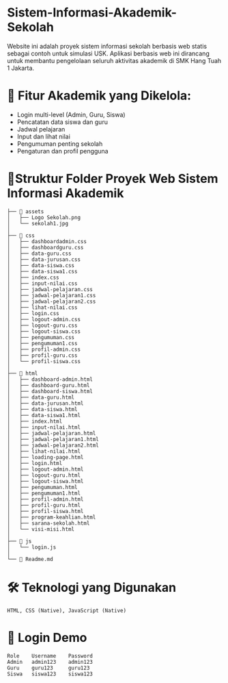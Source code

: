# Sistem-Informasi-Akademik-Sekolah
Website ini adalah proyek sistem informasi sekolah berbasis web statis sebagai contoh untuk simulasi USK.
Aplikasi berbasis web ini dirancang untuk membantu pengelolaan seluruh aktivitas akademik di SMK Hang Tuah 1 Jakarta.

# 📌 Fitur Akademik yang Dikelola:
- Login multi-level (Admin, Guru, Siswa)
- Pencatatan data siswa dan guru
- Jadwal pelajaran
- Input dan lihat nilai
- Pengumuman penting sekolah
- Pengaturan dan profil pengguna

# 📂Struktur Folder Proyek Web Sistem Informasi Akademik
    ├── 📁 assets
    │   ├── Logo Sekolah.png
    │   └── sekolah1.jpg
    │
    ├── 📁 css
    │   ├── dashboardadmin.css
    │   ├── dashboardguru.css
    │   ├── data-guru.css
    │   ├── data-jurusan.css
    │   ├── data-siswa.css
    │   ├── data-siswa1.css
    │   ├── index.css
    │   ├── input-nilai.css
    │   ├── jadwal-pelajaran.css
    │   ├── jadwal-pelajaran1.css
    │   ├── jadwal-pelajaran2.css
    │   ├── lihat-nilai.css
    │   ├── login.css
    │   ├── logout-admin.css
    │   ├── logout-guru.css
    │   ├── logout-siswa.css
    │   ├── pengumuman.css
    │   ├── pengumuman1.css
    │   ├── profil-admin.css
    │   ├── profil-guru.css
    │   └── profil-siswa.css
    │
    ├── 📁 html
    │   ├── dashboard-admin.html
    │   ├── dashboard-guru.html
    │   ├── dashboard-siswa.html
    │   ├── data-guru.html
    │   ├── data-jurusan.html
    │   ├── data-siswa.html
    │   ├── data-siswa1.html
    │   ├── index.html
    │   ├── input-nilai.html
    │   ├── jadwal-pelajaran.html
    │   ├── jadwal-pelajaran1.html
    │   ├── jadwal-pelajaran2.html
    │   ├── lihat-nilai.html
    │   ├── loading-page.html
    │   ├── login.html
    │   ├── logout-admin.html
    │   ├── logout-guru.html
    │   ├── logout-siswa.html
    │   ├── pengumuman.html
    │   ├── pengumuman1.html
    │   ├── profil-admin.html
    │   ├── profil-guru.html
    │   ├── profil-siswa.html
    │   ├── program-keahlian.html
    │   ├── sarana-sekolah.html
    │   └── visi-misi.html
    │
    ├── 📁 js
    │   └── login.js
    │   
    └── 📄 Readme.md

# 🛠️ Teknologi yang Digunakan
    HTML, CSS (Native), JavaScript (Native)

# 🔐 Login Demo
    Role    Username	Password
    Admin	admin123	admin123
    Guru	guru123	    guru123
    Siswa	siswa123	siswa123
